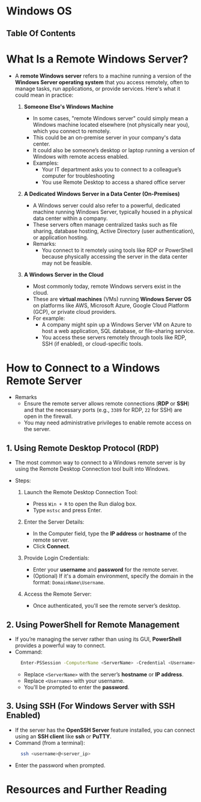 # Windows OS

## Table Of Contents

# What Is a Remote Windows Server?

- A **remote Windows server** refers to a machine running a version of the **Windows Server operating system** that you access remotely, often to manage tasks, run applications, or provide services. Here's what it could mean in practice:

  1. **Someone Else's Windows Machine**

     - In some cases, "remote Windows server" could simply mean a Windows machine located elsewhere (not physically near you), which you connect to remotely.
     - This could be an on-premise server in your company's data center.
     - It could also be someone’s desktop or laptop running a version of Windows with remote access enabled.
     - Examples:
       - Your IT department asks you to connect to a colleague’s computer for troubleshooting
       - You use Remote Desktop to access a shared office server

  2. **A Dedicated Windows Server in a Data Center (On-Premises)**

     - A Windows server could also refer to a powerful, dedicated machine running Windows Server, typically housed in a physical data center within a company.
     - These servers often manage centralized tasks such as file sharing, database hosting, Active Directory (user authentication), or application hosting.
     - Remarks:
       - You connect to it remotely using tools like RDP or PowerShell because physically accessing the server in the data center may not be feasible.

  3. **A Windows Server in the Cloud**
     - Most commonly today, remote Windows servers exist in the cloud.
     - These are **virtual machines** (VMs) running **Windows Server OS** on platforms like AWS, Microsoft Azure, Google Cloud Platform (GCP), or private cloud providers.
     - For example:
       - A company might spin up a Windows Server VM on Azure to host a web application, SQL database, or file-sharing service.
       - You access these servers remotely through tools like RDP, SSH (if enabled), or cloud-specific tools.

# How to Connect to a Windows Remote Server

- Remarks
  - Ensure the remote server allows remote connections (**RDP** or **SSH**) and that the necessary ports (e.g., `3389` for RDP, `22` for SSH) are open in the firewall.
  - You may need administrative privileges to enable remote access on the server.

## 1. Using Remote Desktop Protocol (RDP)

- The most common way to connect to a Windows remote server is by using the Remote Desktop Connection tool built into Windows.
- Steps:

  1. Launch the Remote Desktop Connection Tool:

     - Press `Win + R` to open the Run dialog box.
     - Type `mstsc` and press Enter.

  2. Enter the Server Details:

     - In the Computer field, type the **IP address** or **hostname** of the remote server.
     - Click **Connect**.

  3. Provide Login Credentials:

     - Enter your **username** and **password** for the remote server.
     - (Optional) If it's a domain environment, specify the domain in the format: `DomainName\Username`.

  4. Access the Remote Server:
     - Once authenticated, you'll see the remote server’s desktop.

## 2. Using PowerShell for Remote Management

- If you’re managing the server rather than using its GUI, **PowerShell** provides a powerful way to connect.
- Command:
  ```sh
    Enter-PSSession -ComputerName <ServerName> -Credential <Username>
  ```
  - Replace `<ServerName>` with the server’s **hostname** or **IP address**.
  - Replace `<Username>` with your username.
  - You'll be prompted to enter the **password**.

## 3. Using SSH (For Windows Server with SSH Enabled)

- If the server has the **OpenSSH Server** feature installed, you can connect using an **SSH client** like **ssh** or **PuTTY**.
- Command (from a terminal):
  ```sh
    ssh <username>@<server_ip>
  ```
- Enter the password when prompted.

# Resources and Further Reading
